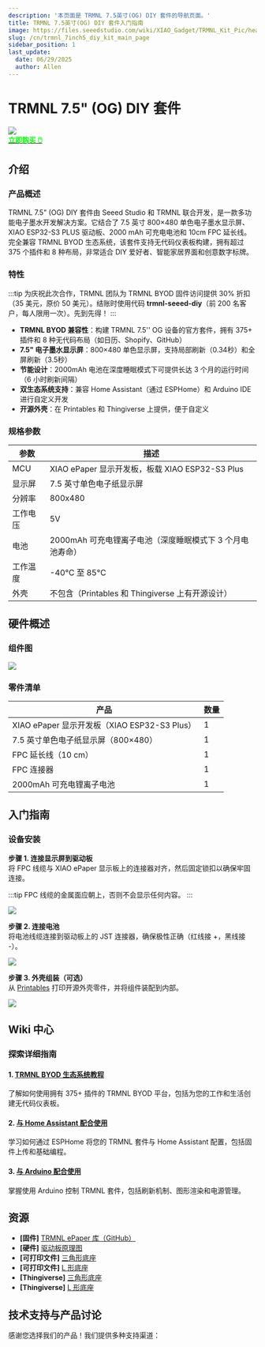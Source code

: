 ```yaml
---
description: '本页面是 TRMNL 7.5英寸(OG) DIY 套件的导航页面。'
title: TRMNL 7.5英寸(OG) DIY 套件入门指南
image: https://files.seeedstudio.com/wiki/XIAO_Gadget/TRMNL_Kit_Pic/head.webp
slug: /cn/trmnl_7inch5_diy_kit_main_page
sidebar_position: 1
last_update:
  date: 06/29/2025
  author: Allen
---
```


# TRMNL 7.5" (OG) DIY 套件

<div style={{textAlign:'center'}}><img src="https://files.seeedstudio.com/wiki/XIAO_Gadget/TRMNL_Kit_Pic/head.jpg" style={{width:1000, height:'auto'}}/></div>

<div class="get_one_now_container" style={{textAlign: 'center'}}>
    <a class="get_one_now_item" href="https://www.seeedstudio.com/TRMNL-7-5-Inch-OG-DIY-Kit-p-6481.html" target="_blank">
            <strong><span><font color={'FFFFFF'} size={"4"}> 立即购买 🖱️</font></span></strong>
    </a>
</div>

## 介绍
### 产品概述
TRMNL 7.5" (OG) DIY 套件由 Seeed Studio 和 TRMNL 联合开发，是一款多功能电子墨水开发解决方案。它结合了 7.5 英寸 800×480 单色电子墨水显示屏、XIAO ESP32-S3 PLUS 驱动板、2000 mAh 可充电电池和 10cm FPC 延长线。完全兼容 TRMNL BYOD 生态系统，该套件支持无代码仪表板构建，拥有超过 375 个插件和 8 种布局，非常适合 DIY 爱好者、智能家居界面和创意数字标牌。

### 特性
:::tip
为庆祝此次合作，TRMNL 团队为 TRMNL BYOD 固件访问提供 30% 折扣（35 美元，原价 50 美元）。结账时使用代码 **trmnl-seeed-diy**（前 200 名客户，每人限用一次）。先到先得！
:::

- **TRMNL BYOD 兼容性**：构建 TRMNL 7.5'' OG 设备的官方套件，拥有 375+ 插件和 8 种无代码布局（如日历、Shopify、GitHub）
- **7.5" 电子墨水显示屏**：800×480 单色显示屏，支持局部刷新（0.34秒）和全屏刷新（3.5秒）
- **节能设计**：2000mAh 电池在深度睡眠模式下可提供长达 3 个月的运行时间（6 小时刷新间隔）
- **双生态系统支持**：兼容 Home Assistant（通过 ESPHome）和 Arduino IDE 进行自定义开发
- **开源外壳**：在 Printables 和 Thingiverse 上提供，便于自定义

### 规格参数
| 参数 | 描述 |
| --- | --- |
| MCU | XIAO ePaper 显示开发板，板载 XIAO ESP32-S3 Plus |
| 显示屏 | 7.5 英寸单色电子纸显示屏 |
| 分辨率 | 800x480 |
| 工作电压 | 5V |
| 电池 | 2000mAh 可充电锂离子电池（深度睡眠模式下 3 个月电池寿命） |
| 工作温度 | -40°C 至 85°C |
| 外壳 | 不包含（Printables 和 Thingiverse 上有开源设计） |

## 硬件概述
### 组件图
<div style={{textAlign:'center'}}><img src="https://files.seeedstudio.com/wiki/XIAO_7.5_Epaper_Panel/hardware_components.jpg" style={{width:1000, height:'auto'}}/></div>

### 零件清单
| 产品 | 数量 |
| --- | --- |
| XIAO ePaper 显示开发板（XIAO ESP32-S3 Plus） | 1 |
| 7.5 英寸单色电子纸显示屏（800×480） | 1 |
| FPC 延长线（10 cm） | 1 |
| FPC 连接器 | 1 |
| 2000mAh 可充电锂离子电池 | 1 |

## 入门指南
### 设备安装
**步骤 1. 连接显示屏到驱动板**  
将 FPC 线缆与 XIAO ePaper 显示板上的连接器对齐，然后固定锁扣以确保牢固连接。  

:::tip
FPC 线缆的金属面应朝上，否则不会显示任何内容。
:::

<div style={{textAlign:'center'}}><img src="https://files.seeedstudio.com/wiki/XIAO_Gadget/TRMNL_Kit_Pic/2.jpg" style={{width:600, height:'auto'}}/></div>

**步骤 2. 连接电池**  
将电池线缆连接到驱动板上的 JST 连接器，确保极性正确（红线接 +，黑线接 -）。  

<div style={{textAlign:'center'}}><img src="https://files.seeedstudio.com/wiki/XIAO_Gadget/TRMNL_Kit_Pic/3.jpg" style={{width:600, height:'auto'}}/></div>

**步骤 3. 外壳组装（可选）**  
从 [Printables](https://www.printables.com/) 打印开源外壳零件，并将组件装配到内部。  

<div style={{textAlign:'center'}}><img src="https://files.seeedstudio.com/wiki/XIAO_Gadget/TRMNL_Kit_Pic/4.jpeg" style={{width:600, height:'auto'}}/></div>


## Wiki 中心
### 探索详细指南

#### 1. [TRMNL BYOD 生态系统教程](https://wiki.seeedstudio.com/cn/ogdiy_kit_works_with_trmnl/)

了解如何使用拥有 375+ 插件的 TRMNL BYOD 平台，包括为您的工作和生活创建无代码仪表板。

#### 2. [与 Home Assistant 配合使用](https://wiki.seeedstudio.com/cn/ogdiy_kit_works_with_esphome)

学习如何通过 ESPHome 将您的 TRMNL 套件与 Home Assistant 配置，包括固件上传和基础编程。

#### 3. [与 Arduino 配合使用](https://wiki.seeedstudio.com/cn/ogdiy_kit_works_with_arduino/)

掌握使用 Arduino 控制 TRMNL 套件，包括刷新机制、图形渲染和电源管理。

## 资源
- **[固件]** [TRMNL ePaper 库（GitHub）](https://github.com/Seeed-Projects/Seeed_TRMNL_Eink_Project)   
- **[硬件]** [驱动板原理图](https://files.seeedstudio.com/wiki/XIAO_Gadget/TRMNL_Kit_Pic/XIAO_ePaper_driver_board_sch.pdf)
- **[可打印文件]** [三角形底座](https://www.printables.com/model/1354873)  
- **[可打印文件]** [L 形底座](https://www.printables.com/model/1354879)  
- **[Thingiverse]** [三角形底座](https://www.thingiverse.com/thing:7091094)
- **[Thingiverse]** [L 形底座](https://www.thingiverse.com/thing:7091096)

## 技术支持与产品讨论

感谢您选择我们的产品！我们提供多种支持渠道：

<div class="button_tech_support_container">
<a href="https://forum.seeedstudio.com/" class="button_forum"></a> 
<a href="https://www.seeedstudio.com/contacts" class="button_email"></a>
</div>

<div class="button_tech_support_container">
<a href="https://discord.gg/eWkprNDMU7" class="button_discord"></a> 
<a href="https://github.com/Seeed-Studio/wiki-documents/discussions/69" class="button_discussion"></a>
</div>